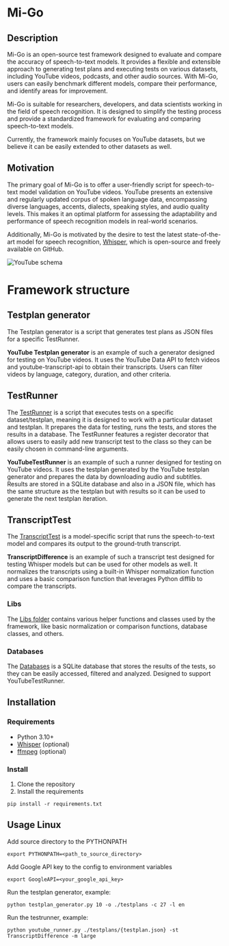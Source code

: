 # Mi-Go

## Description
Mi-Go is an open-source test framework designed to evaluate and compare the accuracy of speech-to-text models. It provides a flexible and extensible approach to generating test plans and executing tests on various datasets, including YouTube videos, podcasts, and other audio sources. With Mi-Go, users can easily benchmark different models, compare their performance, and identify areas for improvement.

Mi-Go is suitable for researchers, developers, and data scientists working in the field of speech recognition. It is designed to simplify the testing process and provide a standardized framework for evaluating and comparing speech-to-text models.

Currently, the framework mainly focuses on YouTube datasets, but we believe it can be easily extended to other datasets as well.

## Motivation
The primary goal of Mi-Go is to offer a user-friendly script for speech-to-text model validation on YouTube videos. YouTube presents an extensive and regularly updated corpus of spoken language data, encompassing diverse languages, accents, dialects, speaking styles, and audio quality levels. This makes it an optimal platform for assessing the adaptability and performance of speech recognition models in real-world scenarios.

Additionally, Mi-Go is motivated by the desire to test the latest state-of-the-art model for speech recognition, [Whisper](https://github.com/openai/whisper), which is open-source and freely available on GitHub.

![YouTube schema](https://github.com/Kowalski1024/Mi-Go/blob/master/schema.png)


# Framework structure
## Testplan generator
The Testplan generator is a script that generates test plans as JSON files for a specific TestRunner. 

**YouTube Testplan generator** is an example of such a generator designed for testing on YouTube videos. It uses the YouTube Data API to fetch videos and youtube-transcript-api to obtain their transcripts. Users can filter videos by language, category, duration, and other criteria.

## TestRunner
The [TestRunner](https://github.com/Kowalski1024/Mi-Go/blob/master/testrunners/youtube_runner.py) is a script that executes tests on a specific dataset/testplan, meaning it is designed to work with a particular dataset and testplan. It prepares the data for testing, runs the tests, and stores the results in a database. The TestRunner features a register decorator that allows users to easily add new transcript test to the class so they can be easily chosen in command-line arguments.

**YouTubeTestRunner** is an example of such a runner designed for testing on YouTube videos. It uses the testplan generated by the YouTube testplan generator and prepares the data by downloading audio and subtitles. Results are stored in a SQLite database and also in a JSON file, which has the same structure as the testplan but with results so it can be used to generate the next testplan iteration.

## TranscriptTest
The [TranscriptTest](https://github.com/Kowalski1024/Mi-Go/blob/master/testrunners/tests/transcript_test.py) is a model-specific script that runs the speech-to-text model and compares its output to the ground-truth transcript.

**TranscriptDifference** is an example of such a transcript test designed for testing Whisper models but can be used for other models as well. It normalizes the transcripts using a built-in Whisper normalization function and uses a basic comparison function that leverages Python difflib to compare the transcripts.

### Libs
The [Libs folder](https://github.com/Kowalski1024/Mi-Go/blob/master/libs) contains various helper functions and classes used by the framework, like basic normalization or comparison functions, database classes, and others.

### Databases
The [Databases](https://github.com/Kowalski1024/Mi-Go/blob/master/databases) is a SQLite database that stores the results of the tests, so they can be easily accessed, filtered and analyzed. Designed to support YouTubeTestRunner.


## Installation
### Requirements
- Python 3.10+
- [Whisper](https://github.com/openai/whisper) (optional)
- [ffmpeg](https://ffmpeg.org/) (optional)

### Install
1. Clone the repository
2. Install the requirements
```
pip install -r requirements.txt
```

## Usage Linux
Add source directory to the PYTHONPATH
```
export PYTHONPATH=<path_to_source_directory>
```

Add Google API key to the config to environment variables
```
export GoogleAPI=<your_google_api_key>
```

Run the testplan generator, example:
```
python testplan_generator.py 10 -o ./testplans -c 27 -l en
```

Run the testrunner, example:
```
python youtube_runner.py ./testplans/{testplan.json} -st TranscriptDifference -m large
```


